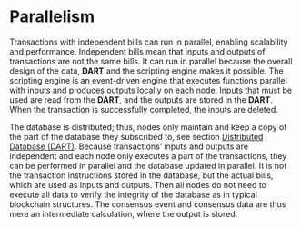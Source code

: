 # Parallelism


Transactions with independent bills can run in parallel, enabling scalability and performance. Independent bills mean that inputs and outputs of transactions are not the same bills. It can run in parallel because the overall design of the data, **DART** and the scripting engine makes it possible.
The scripting engine is an event-driven engine that executes functions parallel with inputs and produces outputs locally on each node. Inputs that must be used are read from the **DART**, and the outputs are stored in the **DART**. When the transaction is successfully completed, the inputs are deleted.
   
  
   The database is distributed; thus, nodes only maintain and keep a copy of the part of the database they subscribed to, see section [Distributed Database (DART)](https://github.com/tagion/content/blob/master/Distributed%20Database%20(DART).md). 
    Because transactions’ inputs and outputs are independent and each node only executes a part of the transactions, they can be performed in parallel and the database updated in parallel.
It is not the transaction instructions stored in the database, but the actual bills, which are used as inputs and outputs. Then all nodes do not need to execute all data to verify the integrity of the database as in typical blockchain structures. The consensus event and consensus data are thus mere an intermediate calculation, where the output is stored.
   